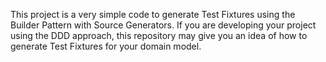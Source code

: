 This project is a very simple code to generate Test Fixtures using the Builder Pattern with Source Generators. If you are developing your project using the DDD approach, this repository may give you an idea of how to generate Test Fixtures for your domain model.
